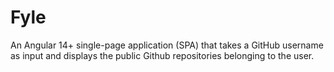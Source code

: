 # Fyle
An Angular 14+ single-page application (SPA) that takes a GitHub username as input and displays the public Github repositories belonging to the user.
